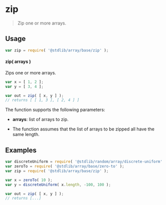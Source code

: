<!--

@license Apache-2.0

Copyright (c) 2025 The Stdlib Authors.

Licensed under the Apache License, Version 2.0 (the "License");
you may not use this file except in compliance with the License.
You may obtain a copy of the License at

   http://www.apache.org/licenses/LICENSE-2.0

Unless required by applicable law or agreed to in writing, software
distributed under the License is distributed on an "AS IS" BASIS,
WITHOUT WARRANTIES OR CONDITIONS OF ANY KIND, either express or implied.
See the License for the specific language governing permissions and
limitations under the License.

-->

# zip

> Zip one or more arrays.

<section class="usage">

## Usage

```javascript
var zip = require( '@stdlib/array/base/zip' );
```

#### zip( arrays )

Zips one or more arrays.

```javascript
var x = [ 1, 2 ];
var y = [ 3, 4 ];

var out = zip( [ x, y ] );
// returns [ [ 1, 3 ], [ 2, 4 ] ]
```

The function supports the following parameters:

-   **arrays**: list of arrays to zip.

</section>

<!-- /.usage -->

<section class="notes">

-   The function assumes that the list of arrays to be zipped all have the same length.

</section>

<!-- /.notes -->

<section class="examples">

## Examples

<!-- eslint no-undef: "error" -->

```javascript
var discreteUniform = require( '@stdlib/random/array/discrete-uniform' );
var zeroTo = require( '@stdlib/array/base/zero-to' );
var zip = require( '@stdlib/array/base/zip' );

var x = zeroTo( 10 );
var y = discreteUniform( x.length, -100, 100 );

var out = zip( [ x, y ] );
// returns [...]
```

</section>

<!-- /.examples -->

<!-- Section for related `stdlib` packages. Do not manually edit this section, as it is automatically populated. -->

<section class="related">

</section>

<!-- /.related -->

<!-- Section for all links. Make sure to keep an empty line after the `section` element and another before the `/section` close. -->

<section class="links">

</section>

<!-- /.links -->
